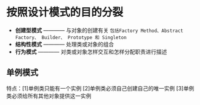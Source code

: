 # 按照设计模式的目的分裂
- **创建型模式** ———— 与对象的创建有关
```包括Factory Method、Abstract Factory、 Builder、 Prototype 和 Singleton```
- **结构性模式** ———— 处理类或对象的组合
- **行为模式** ———— 对类或对象怎样交互和怎样分配职责进行描述
## 单例模式
特点：[1]单例类只能有一个实例 [2]单例类必须自己创建自己的唯一实例 [3]单例类必须给所有其他对象提供这一实例